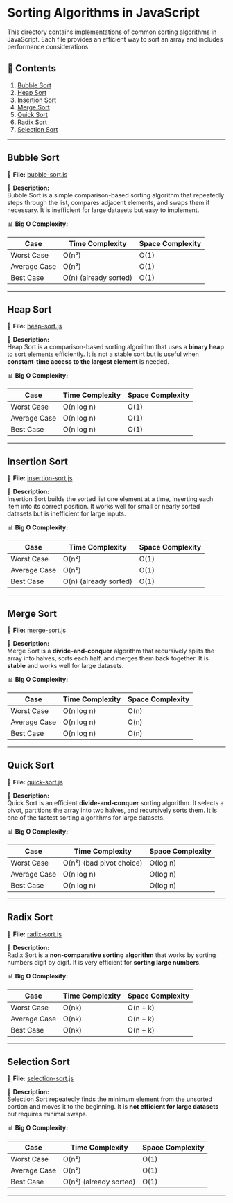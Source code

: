 # Sorting Algorithms in JavaScript

This directory contains implementations of common sorting algorithms in JavaScript. Each file provides an efficient way to sort an array and includes performance considerations.

## 📌 Contents

1. [Bubble Sort](#bubble-sort)
2. [Heap Sort](#heap-sort)
3. [Insertion Sort](#insertion-sort)
4. [Merge Sort](#merge-sort)
5. [Quick Sort](#quick-sort)
6. [Radix Sort](#radix-sort)
7. [Selection Sort](#selection-sort)

---

## Bubble Sort

📄 **File:** [bubble-sort.js](./bubble-sort.js)

📖 **Description:**  
Bubble Sort is a simple comparison-based sorting algorithm that repeatedly steps through the list, compares adjacent elements, and swaps them if necessary. It is inefficient for large datasets but easy to implement.

📊 **Big O Complexity:**

| Case         | Time Complexity       | Space Complexity |
| ------------ | --------------------- | ---------------- |
| Worst Case   | O(n²)                 | O(1)             |
| Average Case | O(n²)                 | O(1)             |
| Best Case    | O(n) (already sorted) | O(1)             |

---

## Heap Sort

📄 **File:** [heap-sort.js](./heap-sort.js)

📖 **Description:**  
Heap Sort is a comparison-based sorting algorithm that uses a **binary heap** to sort elements efficiently. It is not a stable sort but is useful when **constant-time access to the largest element** is needed.

📊 **Big O Complexity:**

| Case         | Time Complexity | Space Complexity |
| ------------ | --------------- | ---------------- |
| Worst Case   | O(n log n)      | O(1)             |
| Average Case | O(n log n)      | O(1)             |
| Best Case    | O(n log n)      | O(1)             |

---

## Insertion Sort

📄 **File:** [insertion-sort.js](./insertion-sort.js)

📖 **Description:**  
Insertion Sort builds the sorted list one element at a time, inserting each item into its correct position. It works well for small or nearly sorted datasets but is inefficient for large inputs.

📊 **Big O Complexity:**

| Case         | Time Complexity       | Space Complexity |
| ------------ | --------------------- | ---------------- |
| Worst Case   | O(n²)                 | O(1)             |
| Average Case | O(n²)                 | O(1)             |
| Best Case    | O(n) (already sorted) | O(1)             |

---

## Merge Sort

📄 **File:** [merge-sort.js](./merge-sort.js)

📖 **Description:**  
Merge Sort is a **divide-and-conquer** algorithm that recursively splits the array into halves, sorts each half, and merges them back together. It is **stable** and works well for large datasets.

📊 **Big O Complexity:**

| Case         | Time Complexity | Space Complexity |
| ------------ | --------------- | ---------------- |
| Worst Case   | O(n log n)      | O(n)             |
| Average Case | O(n log n)      | O(n)             |
| Best Case    | O(n log n)      | O(n)             |

---

## Quick Sort

📄 **File:** [quick-sort.js](./quick-sort.js)

📖 **Description:**  
Quick Sort is an efficient **divide-and-conquer** sorting algorithm. It selects a pivot, partitions the array into two halves, and recursively sorts them. It is one of the fastest sorting algorithms for large datasets.

📊 **Big O Complexity:**

| Case         | Time Complexity          | Space Complexity |
| ------------ | ------------------------ | ---------------- |
| Worst Case   | O(n²) (bad pivot choice) | O(log n)         |
| Average Case | O(n log n)               | O(log n)         |
| Best Case    | O(n log n)               | O(log n)         |

---

## Radix Sort

📄 **File:** [radix-sort.js](./radix-sort.js)

📖 **Description:**  
Radix Sort is a **non-comparative sorting algorithm** that works by sorting numbers digit by digit. It is very efficient for **sorting large numbers**.

📊 **Big O Complexity:**

| Case         | Time Complexity | Space Complexity |
| ------------ | --------------- | ---------------- |
| Worst Case   | O(nk)           | O(n + k)         |
| Average Case | O(nk)           | O(n + k)         |
| Best Case    | O(nk)           | O(n + k)         |

---

## Selection Sort

📄 **File:** [selection-sort.js](./selection-sort.js)

📖 **Description:**  
Selection Sort repeatedly finds the minimum element from the unsorted portion and moves it to the beginning. It is **not efficient for large datasets** but requires minimal swaps.

📊 **Big O Complexity:**

| Case         | Time Complexity        | Space Complexity |
| ------------ | ---------------------- | ---------------- |
| Worst Case   | O(n²)                  | O(1)             |
| Average Case | O(n²)                  | O(1)             |
| Best Case    | O(n²) (already sorted) | O(1)             |

---
